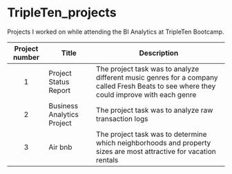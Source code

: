 # TripleTen_projects
Projects I worked on while attending the BI Analytics at TripleTen Bootcamp.

| Project number | Title | Description |
| :-----------: | ----------- |----------- |
| 1 | Project Status Report | The project task was to analyze different music genres for a company called Fresh Beats to see where they could improve with each genre |
| 2 | Business Analytics Project | The project task was to analyze raw transaction logs |
| 3 | Air bnb | The project task was to determine which neighborhoods and property sizes are most attractive for vacation rentals |
